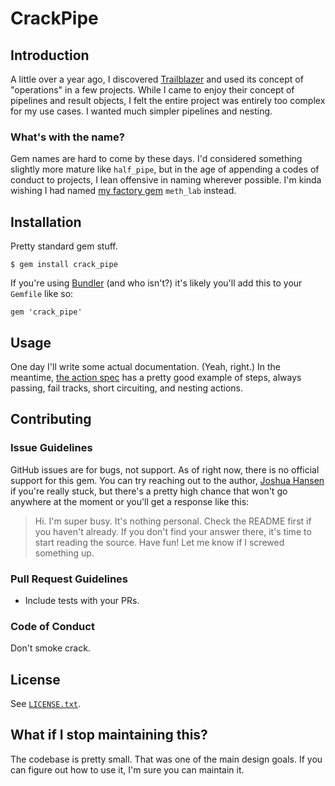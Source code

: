 # CrackPipe

## Introduction

A little over a year ago, I discovered [Trailblazer](http://trailblazer.to) and used its concept of "operations" in a few projects. While I came to enjoy their concept of pipelines and result objects, I felt the entire project was entirely too complex for my use cases. I wanted much simpler pipelines and nesting.

### What's with the name?

Gem names are hard to come by these days. I'd considered something slightly more mature like `half_pipe`, but in the age of appending a codes of conduct to projects, I lean offensive in naming wherever possible. I'm kinda wishing I had named [my factory gem](https://github.com/binarypaladin/toil) `meth_lab` instead.

## Installation

Pretty standard gem stuff.

```
$ gem install crack_pipe
```

If you're using [Bundler](https://bundler.io) (and who isn't?) it's likely you'll add this to your `Gemfile` like so:

```
gem 'crack_pipe'
```

## Usage

One day I'll write some actual documentation. (Yeah, right.) In the meantime, [the action spec](spec/action_spec.rb) has a pretty good example of steps, always passing, fail tracks, short circuiting, and nesting actions.

## Contributing

### Issue Guidelines

GitHub issues are for bugs, not support. As of right now, there is no official support for this gem. You can try reaching out to the author, [Joshua Hansen](mailto:joshua@epicbanality.com?subject=CrackPipe+sucks) if you're really stuck, but there's a pretty high chance that won't go anywhere at the moment or you'll get a response like this:

> Hi. I'm super busy. It's nothing personal. Check the README first if you haven't already. If you don't find your answer there, it's time to start reading the source. Have fun! Let me know if I screwed something up.

### Pull Request Guidelines

* Include tests with your PRs.

### Code of Conduct

Don't smoke crack.

## License

See [`LICENSE.txt`](LICENSE.txt).

## What if I stop maintaining this?

The codebase is pretty small. That was one of the main design goals. If you can figure out how to use it, I'm sure you can maintain it.
